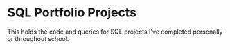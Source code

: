 # SQL Portfolio Projects

This holds the code and queries for SQL projects I've completed personally or throughout school.
